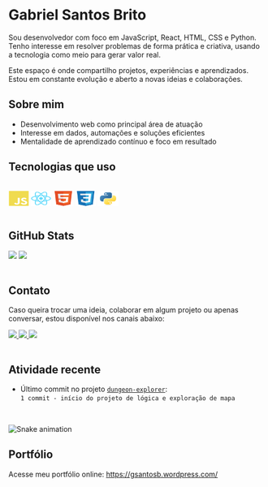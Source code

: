 # Gabriel Santos Brito

Sou desenvolvedor com foco em JavaScript, React, HTML, CSS e Python. Tenho interesse em resolver problemas de forma prática e criativa, usando a tecnologia como meio para gerar valor real.

Este espaço é onde compartilho projetos, experiências e aprendizados. Estou em constante evolução e aberto a novas ideias e colaborações.

## Sobre mim

- Desenvolvimento web como principal área de atuação
- Interesse em dados, automações e soluções eficientes
- Mentalidade de aprendizado contínuo e foco em resultado

## Tecnologias que uso

<div style="display: inline_block"><br>
  <img align="center" alt="JavaScript" height="30" width="40" 
       src="https://raw.githubusercontent.com/devicons/devicon/master/icons/javascript/javascript-plain.svg">
  <img align="center" alt="React" height="30" width="40" 
       src="https://raw.githubusercontent.com/devicons/devicon/master/icons/react/react-original.svg">
  <img align="center" alt="HTML" height="30" width="40" 
       src="https://raw.githubusercontent.com/devicons/devicon/master/icons/html5/html5-original.svg">
  <img align="center" alt="CSS" height="30" width="40" 
       src="https://raw.githubusercontent.com/devicons/devicon/master/icons/css3/css3-original.svg">
  <img align="center" alt="Python" height="30" width="40" 
       src="https://raw.githubusercontent.com/devicons/devicon/master/icons/python/python-original.svg">
</div>

<br/>

## GitHub Stats

<div>
  <img height="180em" src="https://github-readme-stats.vercel.app/api?username=Britto-Gabriel&show_icons=true&theme=tokyonight&include_all_commits=true&count_private=true"/>
  <img height="180em" src="https://github-readme-stats.vercel.app/api/top-langs/?username=Britto-Gabriel&layout=compact&langs_count=6&theme=tokyonight"/>
</div>

<br/>

## Contato

Caso queira trocar uma ideia, colaborar em algum projeto ou apenas conversar, estou disponível nos canais abaixo:

<div> 
  <a href="mailto:gsantosbrito31@gmail.com">
    <img src="https://img.shields.io/badge/-Gmail-%23333?style=for-the-badge&logo=gmail&logoColor=white">
  </a>
  <a href="https://www.linkedin.com/in/gabriel-brito-02b359173/" target="_blank">
    <img src="https://img.shields.io/badge/-LinkedIn-%230077B5?style=for-the-badge&logo=linkedin&logoColor=white">
  </a> 
  <a href="https://www.instagram.com/gabrielbrito029/" target="_blank">
    <img src="https://img.shields.io/badge/-Instagram-%23E4405F?style=for-the-badge&logo=instagram&logoColor=white">
  </a>
</div>

<br/>

## Atividade recente

- Último commit no projeto [`dungeon-explorer`](https://github.com/Britto-Gabriel/dungeon-explorer):  
  `1 commit - início do projeto de lógica e exploração de mapa`

<br/>

![Snake animation](https://github.com/devemdobro/devemdobro/blob/output/github-contribution-grid-snake.svg)

## Portfólio

Acesse meu portfólio online:
https://gsantosb.wordpress.com/

